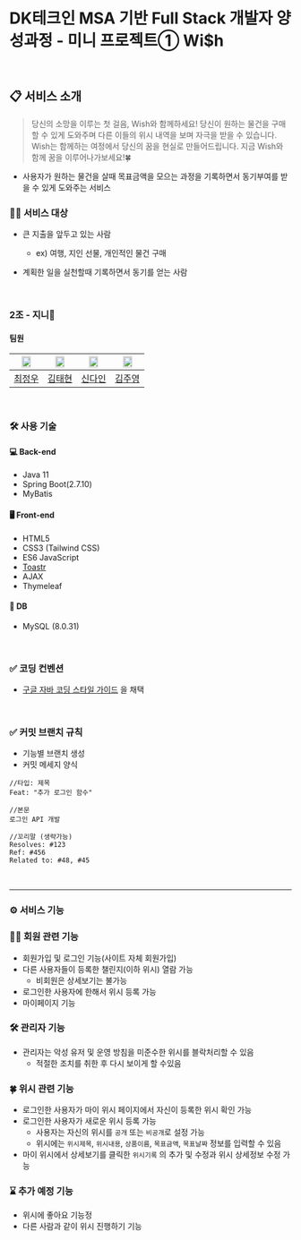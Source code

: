 # DK테크인 MSA 기반 Full Stack 개발자 양성과정 - 미니 프로젝트①  Wi$h

<br>

## 📋 서비스 소개

> 당신의 소망을 이루는 첫 걸음, Wish와 함께하세요! 당신이 원하는 물건을 구매할 수 있게 도와주며 다른 이들의 위시 내역을 보며 자극을 받을 수 있습니다. Wish는 함께하는 여정에서 당신의 꿈을 현실로
> 만들어드립니다. 지금 Wish와 함께 꿈을 이루어나가보세요!🍀

- 사용자가 원하는 물건을 살때 목표금액을 모으는 과정을 기록하면서 동기부여를 받을 수 있게 도와주는 서비스

### 🙋‍♂️ 서비스 대상

- 큰 지출을 앞두고 있는 사람
  - ex) 여행, 지인 선물, 개인적인 물건 구매
- 계획한 일을 실천할때 기록하면서 동기를 얻는 사람

  <br>

### 2조 - 지니🧞‍

#### 팀원

<div align=center>

| <img src="https://user-images.githubusercontent.com/65614734/234463952-88a0316a-9a7f-46e5-9521-286f1a336fde.png" width=60%> | <img src="https://user-images.githubusercontent.com/65614734/234463967-8c061f78-a3c0-4820-b3fe-860a7619534e.png" width=60%> | <img src="https://user-images.githubusercontent.com/65614734/234463974-fb7a45f9-78a0-4527-b0dc-ecfa94ed2dfe.png" width=60%> | <img src="https://user-images.githubusercontent.com/65614734/234463976-a7153eab-5ba4-4a60-a829-432de60b490d.png" width=60%>|
|:-:|:-:|:-:|:-:|
|[최정우](https://github.com/cofreeman)|[김태현](https://github.com/ffolabear)|[신다인](https://github.com/FunnyDain)|[김주영](https://github.com/JYK75)|

</div>


<br>

### 🛠️ 사용 기술

#### 💻 Back-end

- Java 11
- Spring Boot(2.7.10)
- MyBatis

#### 🖥️ Front-end

- HTML5
- CSS3 (Tailwind CSS)
- ES6 JavaScript
- [Toastr](https://github.com/CodeSeven/toastr)
- AJAX
- Thymeleaf

#### 💾 DB

- MySQL (8.0.31)

<br>

### ✅ 코딩 컨벤션

- [구글 자바 코딩 스타일 가이드](https://google.github.io/styleguide/javaguide.html) 을 채택
   </div>

<br>

### ✅ 커밋 브랜치 규칙

- 기능별 브랜치 생성
- 커밋 메세지 양식

```text
//타입: 제목 
Feat: "추가 로그인 함수"
  
//본문
로그인 API 개발

//꼬리말 (생략가능)
Resolves: #123
Ref: #456
Related to: #48, #45
```

<br>
<hr>

### ⚙️ 서비스 기능

### 🧑‍💻 회원 관련 기능

- 회원가입 및 로그인 기능(사이트 자체 회원가입)
- 다른 사용자들이 등록한 챌린지(이하 위시) 열람 가능
  - 비회원은 상세보기는 불가능
- 로그인한 사용자에 한해서 위시 등록 가능
- 마이페이지 기능

### 🛠️ 관리자 기능

- 관리자는 악성 유저 및 운영 방침을 미준수한 위시를 블락처리할 수 있음
  - 적절한 조치를 취한 후 다시 보이게 할 수있음

### 🍀 위시 관련 기능

- 로그인한 사용자가 마이 위시 페이지에서 자신이 등록한 위시 확인 가능
- 로그인한 사용자가 새로운 위시 등록 가능
  - 사용자는 자신의 위시를 `공개` 또는 `비공개`로 설정 가능
  - 위시에는 `위시제목`, `위시내용`, `상품이름`, `목표금액`, `목표날짜` 정보를 입력할 수 있음
- 마이 위시에서 상세보기를 클릭한 `위시기록` 의 추가 및 수정과 위시 상세정보 수정 가능

### ⌛️ 추가 예정 기능

- 위시에 좋아요 기능정
- 다른 사람과 같이 위시 진행하기 기능

<br>
<br>